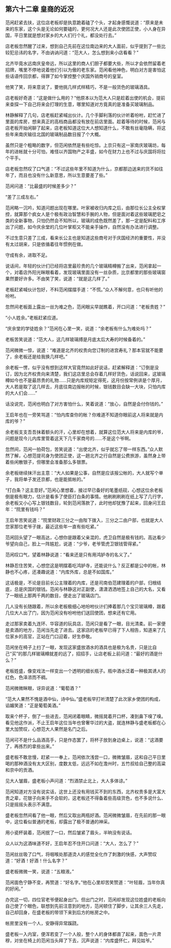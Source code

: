## 第六十二章 **皇商的近况**

范闲赶紧去扶，这位店老板却是执意跪着磕了个头，才起身感慨说道：“原来是未来的东家，这个头是无论如何要磕的，更何况大人还是此次使团正使，小人身在异国，平日里就是想对家乡的大人们行个礼，都没处行去。”

店老板忽然醒了过来，想到自己先前在这位南边来的大人面前，似乎提到了一些比较犯忌讳的名字，不由讷讷问道：“范大人，怎么想到来小店看看？”

北齐毕竟水远南庆皇帝远，所以这里的商人们胆子都要大些，所以才会依然留着老招牌，嘴里不停地说着他们引以为傲的老东家。范闲看他神色，明白对方是害怕这些话语传回京都，得罪了如今掌控整个庆国外销商号的皇室。

他笑了笑，将来意说了，要他挑几样式样精巧，不是一般货色的玻璃酒具。

店老板好奇道：“这是做什么用的？”他原本以为范大人只是趁着出使的机会，提前来查探一下自己将来会打理的生意，哪里知道对方竟真的是准备买玻璃制品。

林静解释了几句，店老板赶紧喊出伙计。几个手脚利落的伙计听着吩咐，赶忙进了里面的库房，想来真正的高档商品都没有放在前店里面。趁着等待的时候，范闲与店老板开始闲聊了起来，店老板知道这位大人想知道什么，不敢有丝毫隐瞒，将这些年来南庆输往北国的玻璃制品数目报了个大概。

虽然只是个粗略的数字，但范闲依然是有些吃惊。上京只有这一家南庆玻璃坊，每年的进帐就十分可怕，难怪以齐国物产之丰盛，如今在财力上也不过与庆国将将拉个平手。

店老板忽然叹了口气道：“不过这些年里不知道为什么，京都那边送来的货不如往年了，而且也没有什么新意思，所以生意要差了些。”

范闲问道：“比最盛的时候差多少？”

“差了三成左右。”

范闲略一沉吟，知道问题出现在哪里。叶家被收归内库之后，由那位长公主全权掌控，就算那个疯女人是个极有政治智慧和手腕的人物，但是面对着这些玻璃肥皂之类的全新事物，只怕仍然会不知所以，玻璃的成色既然差了，那一定是配料和工序出了问题，如今庆余堂的几位叶掌柜又不能亲手操作，自然没有办法进行调整。

不过生意只差了三成，看来长公主也是知道这些商号对于庆国经济的重要性，并没有太过胡来，只是依循着往年惯例在做。

守成有余，进取不足。

说话间，年轻的伙计们已经将店里最珍贵的几个玻璃精樽搬了出来，范闲拿起一个，对着店外阳光眯眼看着，发现玻璃里面没有一丝杂质，比京都里的那些玻璃窗果然要好许多。不由笑了笑，说道：“就是这几样了。”

老板赶紧喊伙计包好，不料范闲摆摆手道：“不慌。”众人不解何意，也只有听他的吩咐。

忽然间老板面上露出一丝为难之色，范闲眼尖早就瞧着，开口问道：“老板贵姓？”

“小人姓余。”老板赶紧应道。

“庆余堂的学徒姓余？”范闲在心里一笑，说道：“余老板有什么为难处吗？”

老板苦笑说道：“范大人，这几样玻璃搏是月底太后大寿的时候备着的。”

范闲微微一惊，说道：“难道是北齐的权贵向您订制的进宫寿礼？那本官就不能要了，余老板还是给我换几样吧。”

余老板一愣，似乎没有想到这样大官竟然如此好说话，赶紧解释道：“订倒是没订，因为北齐权贵向来清楚，我们这店里总会存着几样好货色，话说回来，这玻璃樽如今也不是最昂贵的礼物……只是内库规矩定得死，这月份按常例讲是个厚月，大人若是取了这几样去，月底往南边报帐的时候，银钱数目会缺一大块，只怕内库的大人们会……”

话没说完，范闲也明白了对方害怕什么，笑着说道：“放心，自然是会付你钱的。”

王启年也在一旁笑骂道：“怕内库查你的帐？你难道不知道你眼前这人将来就是内库的爷？”

余老板支支吾吾抹着额头的汗，心里却在想着，就算这位范大人将来是内库的爷，问题是现今儿内库里管着这天下几千家商号的……不是这个爷啊。

忽然间，范闲一拍荷包，苦笑说道：“出使北齐，似乎就忘了带一样东西。”众人默然了解，心想范提司身为使团正使，这一趟北齐之行自然是公费旅游，虽然身上带着些闲散银子，但哪里会准备那么多银票。

余老板继续抹汗出主意：“大人如果是公事，自然是应该报公帐的，大人就写个单子，我将单子发还京都，也是能抵帐的。”

“打白条？这主意好。”范闲心里想着，接过早已备好的笔墨纸砚，心想这位余老板倒是极有眼力，估计是看多了使臣打白条的事情。他刷刷刷刷在纸上写了几行字，余老板又小心写上银钱数目，轮到范闲落款了，此时他却犹豫了起来，回身问王启年：“院里有钱吗？”

王启年苦笑说道：“院里财政三分之一由陛下拨入，三分之二由户部，也就是大人您家那位老爷子拨，最近这些年一直有些吃紧。”

范闲回头望了一眼高达，心想你是跟着父亲混的，虎卫自然是极有钱的。高达看少爷望向自己，脸上一阵尴尬，说道：“少爷，老爷管虎卫银钱管得紧。”

范闲叹口气，望着林静说道：“看来还是只有用鸿胪寺的名义了。”

林静忍住苦笑，心想您这是明摆着吃鸿胪寺，还能说什么？反正都是公中的帐，林静也不心疼，还凑趣说道：“内库外库，总是不如国库。”

这话极是，不论是目前长公主理着的内库，还是司南伯范建理着的户部，归根结底，总是庆国的银钱。范闲与林静这对正副使，潇潇洒洒地签上自己的大名，又看了一眼纸上那两千两的数目，便走出了玻璃店门。

几人没有长随跟着，所以余老板极细心地吩咐伙计们捧着那几个宝贝玻璃樽，跟着几位大人出了门，因为范闲没有吩咐他们送回使团，想来还有它用。

走过那家卖着九连环、华容道的玩具店，范闲只是看了一眼，目光清柔。前一家便是卖酒的地方，范闲当先走了进去。这家店的老板早已得了下人相告，知道来了几位家乡的高官，正站在门口迎着，好生恭敬。

范闲坐在椅子上扫了一眼，发现这家盛放酒水的酒具也是极为名贵，只是比自己“买”的那几样玻璃樽就差的远了，招招手，让店老板上前问道：“最好的酒是什么？”

老板姓盛，像变戏法一样变出一个透明的细长瓶子。瓶中酒水泛着一种极其诱人的红色，色泽浓而不稠。

范闲微微眯眼，讶异说道：“葡萄酒？”

“范大人果然不愧是酒中仙，诗中仙。”盛老板早打听清楚了此次家乡使团的构成，谄媚笑道：“正是葡萄美酒。”

取来个杯子，倒了一些进去，范闲闭着眼睛，微摇晃着开口杯，凑到鼻下嗅了嗅。看见他这作派，不止王启年这位当年也曾奢华过的大盗，就连林静与盛老板都在心里大加赞叹，心想范大人果然是名门之后。

范闲可不是什么品酒高手，只是作态罢了，将杯子放到身边桌上，说道：“这酒要了，再拣烈的拿些出来。”

盛老板不敢怠慢，赶紧一一奉上，范闲依次浅尝一口，微微皱眉，这和自己平日里喝的那种酒没有太大区别，度数太低，远远不如在澹州时，五竹叔给自己整的高粱和京中的贡酒。

见大人皱眉，盛老板小声问道：“烈酒禁止北上，大人多体谅。”

范闲知道对方没有说实话，这世上还没有用钱买不到的东西，北齐权贵多是大富大贵之辈，花银子向来手不会软的，这老板还不得备着些高级货色，也不多说什么、只是摇摇头表示不满意。

盛老板忽然间看了他一眼，然后又取出两瓶好酒。范闲微微皱眉，在先前的那一眼中，这位看似普通的老板，却露出了极不普通的神采。

用小瓷杯装着，范闲抿了一口，然后皱紧了眉头，半晌没有说话。

众人以为这酒味道不好，王启年忍不住开口问道：“大人，怎么了？”

范闲丝丝吸了口气，将咽喉处那道烫人的感觉全化作了刺激的快感，大声赞叹道：“好酒！好酒！什么名字？”

盛老板微微一笑，说道：“五粮液。”

范闲面色宁静不变，再赞道：“好名字。”他在心里却苦笑赞道：“叶轻眉，当年你真的好闲。”

办完这一切，四位官老爷便起身出门。但出门之时，范闲却发现这位姓盛的老板向自己使了个眼色，联想到先前注意到的地方，范闲顿住了脚步，让其余三人先走，自己却回身，在盛老板的带领下来到后方的帐房之中。

帐房里没有一个人，安静得异常蹊跷。

盛老板一入内室，便浑若变了一个人般，整个人的身体都直了起来，面色一片肃穆，对坐在椅上的范闲当头拜了下去，沉声说道：“内库盛怀仁，拜见姑爷。”

